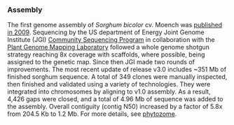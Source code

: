 ### Assembly

The first genome assembly of *Sorghum bicolor* cv. Moench was [published
in 2009](http://europepmc.org/abstract/MED/19189423). Sequencing by the
US department of Energy Joint Genome Institute (JGI) [Community
Sequencing Program](http://www.jgi.doe.gov/CSP/) in collaboration with
the [Plant Genome Mapping Laboratory](http://www.plantgenome.uga.edu/)
followed a whole genome shotgun strategy reaching 8x coverage with
scaffolds, where possible, being assigned to the genetic map. Since then
JGI made two rounds of improvements. The most recent update of release
v3.0 includes \~351 Mb of finished sorghum sequence. A total of 349
clones were manually inspected, then finished and validated using a
variety of technologies. They were integrated into chromosomes by
aligning to v1.0 assembly. As a result, 4,426 gaps were closed, and a
total of 4.96 Mb of sequence was added to the assembly. Overall
contiguity (contig N50) increased by a factor of 5.8x from 204.5 Kb to
1.2 Mb. For more details, see
[phytozome](https://phytozome.jgi.doe.gov/pz/portal.html#!info?alias=Org_Sbicolor).
